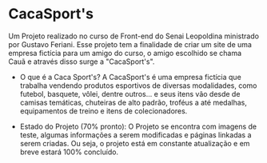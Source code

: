 # CacaSport's
Um Projeto realizado no curso de Front-end do Senai Leopoldina ministrado por Gustavo Feriani. Esse projeto tem a finalidade de criar um site de uma empresa fictícia para um amigo do curso, o amigo escolhido se chama Cauã e através disso surge a "CacaSport's".

* O que é a Caca Sport's?
A CacaSport's é uma empresa fictícia que trabalha vendendo produtos esportivos de diversas modalidades, como futebol, basquete, vôlei, dentre outros... e seus itens vão desde de camisas temáticas, chuteiras de alto padrão, troféus a até medalhas, equipamentos de treino e itens de colecionadores.

* Estado do Projeto (70% pronto):
O Projeto se encontra com imagens de teste, algumas informações a serem modificadas e páginas linkadas a serem criadas. Ou seja, o projeto está em constante atualização e em breve estará 100% concluído.

